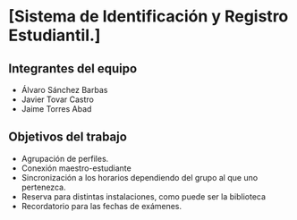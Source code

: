 # [Sistema de Identificación y Registro Estudiantil.]

## Integrantes del equipo

- Álvaro Sánchez Barbas
- Javier Tovar Castro
- Jaime Torres Abad

## Objetivos del trabajo
- Agrupación de perfiles.
- Conexión maestro-estudiante
-	Sincronización a los horarios dependiendo del grupo al que uno pertenezca.
-	Reserva para distintas instalaciones, como puede ser la biblioteca
-	Recordatorio para las fechas de exámenes.
